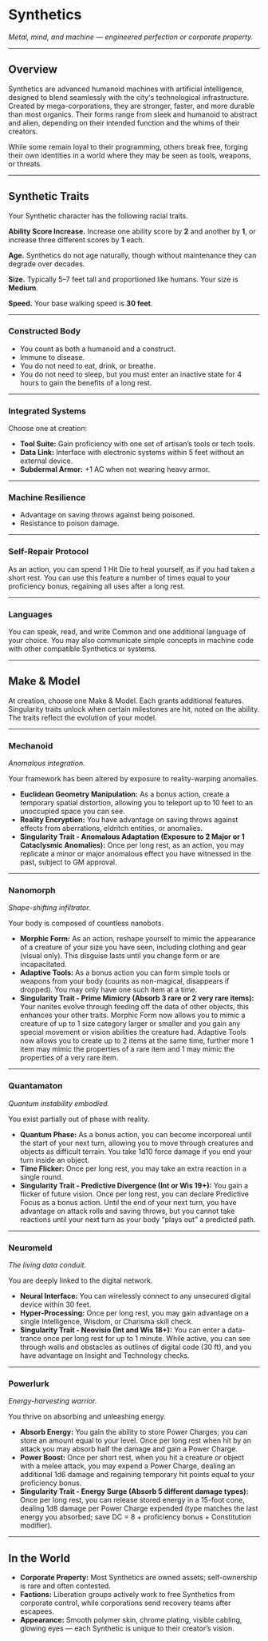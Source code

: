 # Synthetics
*Metal, mind, and machine — engineered perfection or corporate property.*

---

## Overview
Synthetics are advanced humanoid machines with artificial intelligence, designed to blend seamlessly with the city's technological infrastructure. Created by mega-corporations, they are stronger, faster, and more durable than most organics. Their forms range from sleek and humanoid to abstract and alien, depending on their intended function and the whims of their creators.

While some remain loyal to their programming, others break free, forging their own identities in a world where they may be seen as tools, weapons, or threats.

---

## Synthetic Traits
Your Synthetic character has the following racial traits.

**Ability Score Increase.** Increase one ability score by **2** and another by **1**, or increase three different scores by **1** each.

**Age.** Synthetics do not age naturally, though without maintenance they can degrade over decades.

**Size.** Typically 5–7 feet tall and proportioned like humans. Your size is **Medium**.

**Speed.** Your base walking speed is **30 feet**.

---

### **Constructed Body**
- You count as both a humanoid and a construct.
- Immune to disease.
- You do not need to eat, drink, or breathe.
- You do not need to sleep, but you must enter an inactive state for 4 hours to gain the benefits of a long rest.

---

### **Integrated Systems**  
Choose one at creation:  
- **Tool Suite:** Gain proficiency with one set of artisan’s tools or tech tools.  
- **Data Link:** Interface with electronic systems within 5 feet without an external device.  
- **Subdermal Armor:** +1 AC when not wearing heavy armor.  

---

### **Machine Resilience**
- Advantage on saving throws against being poisoned.
- Resistance to poison damage.

---

### **Self-Repair Protocol**
As an action, you can spend 1 Hit Die to heal yourself, as if you had taken a short rest. You can use this feature a number of times equal to your proficiency bonus, regaining all uses after a long rest.

---

### **Languages**
You can speak, read, and write Common and one additional language of your choice. You may also communicate simple concepts in machine code with other compatible Synthetics or systems.

---

## Make & Model
At creation, choose one Make & Model. Each grants additional features.  Singularity traits unlock when certain milestones are hit, noted on the ability. The traits reflect the evolution of your model.

---

### **Mechanoid**
*Anomalous integration.*

Your framework has been altered by exposure to reality-warping anomalies.

- **Euclidean Geometry Manipulation:** As a bonus action, create a temporary spatial distortion, allowing you to teleport up to 10 feet to an unoccupied space you can see.  
- **Reality Encryption:** You have advantage on saving throws against effects from aberrations, eldritch entities, or anomalies.  
- **Singularity Trait - Anomalous Adaptation (Exposure to 2 Major or 1 Cataclysmic Anomalies):** Once per long rest, as an action, you may replicate a minor or major anomalous effect you have witnessed in the past, subject to GM approval.  

---

### **Nanomorph**
*Shape-shifting infiltrator.*

Your body is composed of countless nanobots.

- **Morphic Form:** As an action, reshape yourself to mimic the appearance of a creature of your size you have seen, including clothing and gear (visual only). This disguise lasts until you change form or are incapacitated.
- **Adaptive Tools:** As a bonus action you can form simple tools or weapons from your body (counts as non-magical, disappears if dropped). You may only have one such item at a time.  
- **Singularity Trait - Prime Mimicry (Absorb 3 rare or 2 very rare items):** Your nanites evolve through feeding off the data of other objects, this enhances your other traits. Morphic Form now allows you to mimic a creature of up to 1 size category larger or smaller and you gain any special movement or vision abilities the creature had. Adaptive Tools now allows you to create up to 2 items at the same time, further more 1 item may mimic the properties of a rare item and 1 may mimic the properties of a very rare item.  

---

### **Quantamaton**
*Quantum instability embodied.*

You exist partially out of phase with reality.

- **Quantum Phase:** As a bonus action, you can become incorporeal until the start of your next turn, allowing you to move through creatures and objects as difficult terrain. You take 1d10 force damage if you end your turn inside an object.  
- **Time Flicker:** Once per long rest, you may take an extra reaction in a single round.  
- **Singularity Trait - Predictive Divergence (Int or Wis 19+):** You gain a flicker of future vision. Once per long rest, you can declare Predictive Focus as a bonus action. Until the end of your next turn, you have advantage on attack rolls and saving throws, but you cannot take reactions until your next turn as your body “plays out” a predicted path.  

---

### **Neuromeld**
*The living data conduit.*

You are deeply linked to the digital network.

- **Neural Interface:** You can wirelessly connect to any unsecured digital device within 30 feet.  
- **Hyper-Processing:** Once per long rest, you may gain advantage on a single Intelligence, Wisdom, or Charisma skill check.  
- **Singularity Trait - Neovisio (Int and Wis 18+):** You can enter a data-trance once per long rest for up to 1 minute. While active, you can see through walls and obstacles as outlines of digital code (30 ft), and you have advantage on Insight and Technology checks.  

---

### **Powerlurk**
*Energy-harvesting warrior.*

You thrive on absorbing and unleashing energy.

- **Absorb Energy:** You gain the ability to store Power Charges; you can store an amount equal to your level. Once per long rest when hit by an attack you may absorb half the damage and gain a Power Charge.  
- **Power Boost:** Once per short rest, when you hit a creature or object with a melee attack, you may expend a Power Charge, dealing an additional 1d6 damage and regaining temporary hit points equal to your proficiency bonus.  
- **Singularity Trait - Energy Surge (Absorb 5 different damage types):** Once per long rest, you can release stored energy in a 15-foot cone, dealing 1d8 damage per Power Charge expended (type matches the last energy you absorbed; save DC = 8 + proficiency bonus + Constitution modifier).  

---

## In the World
- **Corporate Property:** Most Synthetics are owned assets; self-ownership is rare and often contested.
- **Factions:** Liberation groups actively work to free Synthetics from corporate control, while corporations send recovery teams after escapees.
- **Appearance:** Smooth polymer skin, chrome plating, visible cabling, glowing eyes — each Synthetic is unique to their creator’s vision.
